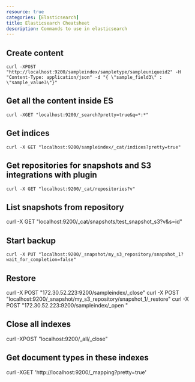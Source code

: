```yaml
---
resource: true
categories: [Elasticsearch]
title: Elasticsearch Cheatsheet
description: Commands to use in elasticsearch
---
```


## Create content
`curl -XPOST "http://localhost:9200/sampleindex/sampletype/sampleuniqueid2" -H "Content-Type: application/json" -d "{ \"sample_field3\" : \"sample_value3\"}"`

## Get all the content inside ES
`curl -XGET "localhost:9200/_search?pretty=true&q=*:*"`

## Get indices
`curl -X GET "localhost:9200/sampleindex/_cat/indices?pretty=true"`

## Get repositories for snapshots and S3 integrations with plugin
`curl -X GET "localhost:9200/_cat/repositories?v"`

## List snapshots from repository
curl -X GET "localhost:9200/_cat/snapshots/test_snapshot_s3?v&s=id"

## Start backup
`curl -X PUT "localhost:9200/_snapshot/my_s3_repository/snapshot_1?wait_for_completion=false"`

## Restore
curl -X POST "172.30.52.223:9200/sampleindex/_close"
curl -X POST "localhost:9200/_snapshot/my_s3_repository/snapshot_1/_restore"
curl -X POST "172.30.52.223:9200/sampleindex/_open
"

## Close all indexes
curl -XPOST "localhost:9200/_all/_close"

## Get document types in these indexes
curl -XGET 'http://localhost:9200/_mapping?pretty=true'



